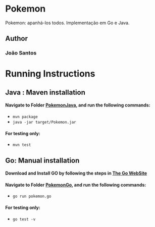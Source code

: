 # Pokemon 
Pokemon: apanhá-los todos. Implementação em Go e Java.

## Author
### João Santos

# Running Instructions
## Java : Maven installation
#### Navigate to Folder [PokemonJava](./PokemonJava), and run the following commands:
* `mvn package`  
* `java -jar target/Pokemon.jar`

#### For testing only:
* `mvn test`

## Go: Manual installation
#### Download and Install GO by following the steps in [The Go WebSite](https://golang.org/doc/install)
#### Navigate to Folder [PokemonGo](./PokemonGo), and run the following commands:
* `go run pokemon.go`  

#### For testing only:
* `go test -v`
